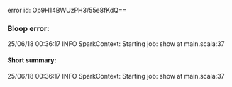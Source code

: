 error id: Op9H14BWUzPH3/55e8fKdQ==
### Bloop error:

25/06/18 00:36:17 INFO SparkContext: Starting job: show at main.scala:37
#### Short summary: 

25/06/18 00:36:17 INFO SparkContext: Starting job: show at main.scala:37